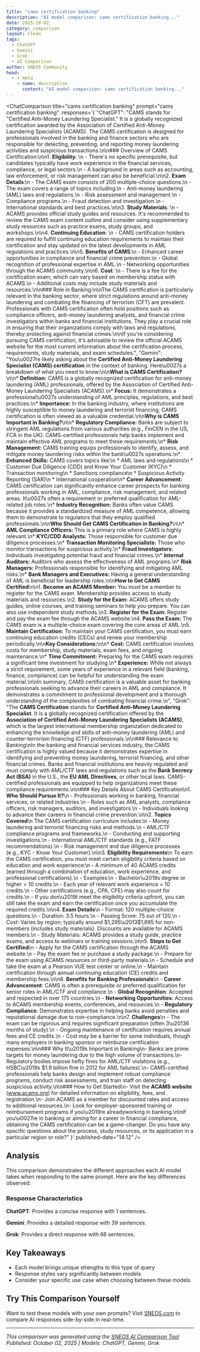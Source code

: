 ```yaml
---
title: "cams certification banking"
description: "AI model comparison: cams certification banking..."
date: 2025-10-02
category: comparison
layout: Clean
tags:
  - ChatGPT
  - Gemini
  - Grok
  - AI Comparison
author: SNEOS Community
head:
  - - meta
    - name: description
      content: "AI model comparison: cams certification banking..."
---
```


<ChatComparison
  title="cams certification banking"
  prompt="cams certification banking"
  :responses='{
    "ChatGPT": "CAMS stands for \"Certified Anti-Money Laundering Specialist.\" It is a globally recognized certification awarded by the Association of Certified Anti-Money Laundering Specialists (ACAMS). The CAMS certification is designed for professionals involved in the banking and finance sectors who are responsible for detecting, preventing, and reporting money laundering activities and suspicious transactions.\n\n### Overview of CAMS Certification:\n\n1. **Eligibility**: \n   - There's no specific prerequisite, but candidates typically have work experience in the financial services, compliance, or legal sectors.\n   - A background in areas such as accounting, law enforcement, or risk management can also be beneficial.\n\n2. **Exam Details**:\n   - The CAMS exam consists of 200 multiple-choice questions.\n   - The exam covers a range of topics including:\n     - Anti-money laundering (AML) laws and regulations.\n     - Risk assessment and management.\n     - Compliance programs.\n     - Fraud detection and investigation.\n     - International standards and best practices.\n\n3. **Study Materials**: \n   - ACAMS provides official study guides and resources. It's recommended to review the CAMS exam content outline and consider using supplementary study resources such as practice exams, study groups, and workshops.\n\n4. **Continuing Education**: \n   - CAMS certification holders are required to fulfill continuing education requirements to maintain their certification and stay updated on the latest developments in AML regulations and practices.\n\n5. **Benefits of CAMS**:\n   - Enhanced career opportunities in compliance and financial crime prevention.\n   - Global recognition of professional expertise in AML.\n   - Networking opportunities through the ACAMS community.\n\n6. **Cost**: \n   - There is a fee for the certification exam, which can vary based on membership status with ACAMS.\n   - Additional costs may include study materials and resources.\n\n### Role in Banking:\n\nThe CAMS certification is particularly relevant in the banking sector, where strict regulations around anti-money laundering and combating the financing of terrorism (CFT) are prevalent. Professionals with CAMS certification often hold positions such as compliance officers, anti-money laundering analysts, and financial crime investigators within banks and financial institutions. They play a crucial role in ensuring that their organizations comply with laws and regulations, thereby protecting against financial crimes.\n\nIf you're considering pursuing CAMS certification, it's advisable to review the official ACAMS website for the most current information about the certification process, requirements, study materials, and exam schedules.",
    "Gemini": "You\u0027re likely asking about the **Certified Anti-Money Laundering Specialist (CAMS) certification** in the context of banking. Here\u0027s a breakdown of what you need to know:\n\n**What is CAMS Certification?**\n\n*   **Definition:** CAMS is a globally recognized certification for anti-money laundering (AML) professionals, offered by the Association of Certified Anti-Money Laundering Specialists (ACAMS).\n*   **Focus:** It demonstrates a professional\u0027s understanding of AML principles, regulations, and best practices.\n*   **Importance:** In the banking industry, where institutions are highly susceptible to money laundering and terrorist financing, CAMS certification is often viewed as a valuable credential.\n\n**Why is CAMS Important in Banking?**\n\n*   **Regulatory Compliance:** Banks are subject to stringent AML regulations from various authorities (e.g., FinCEN in the US, FCA in the UK). CAMS-certified professionals help banks implement and maintain effective AML programs to meet these requirements.\n*   **Risk Management:**  CAMS training equips professionals to identify, assess, and mitigate money laundering risks within the bank\u0027s operations.\n*   **Enhanced Skills:** CAMS covers topics like:\n    *   AML laws and regulations\n    *   Customer Due Diligence (CDD) and Know Your Customer (KYC)\n    *   Transaction monitoring\n    *   Sanctions compliance\n    *   Suspicious Activity Reporting (SAR)\n    *   International cooperation\n*   **Career Advancement:** CAMS certification can significantly enhance career prospects for banking professionals working in AML, compliance, risk management, and related areas.  It\u0027s often a requirement or preferred qualification for AML-related job roles.\n*   **Industry Recognition:** Banks often value CAMS because it provides a standardized measure of AML competence, allowing them to demonstrate to regulators that they employ qualified professionals.\n\n**Who Should Get CAMS Certification in Banking?**\n\n*   **AML Compliance Officers:**  This is a primary role where CAMS is highly relevant.\n*   **KYC/CDD Analysts:** Those responsible for customer due diligence processes.\n*   **Transaction Monitoring Specialists:**  Those who monitor transactions for suspicious activity.\n*   **Fraud Investigators:** Individuals investigating potential fraud and financial crimes.\n*   **Internal Auditors:**  Auditors who assess the effectiveness of AML programs.\n*   **Risk Managers:** Professionals responsible for identifying and mitigating AML risks.\n*   **Bank Managers and Executives:**  Having a general understanding of AML is beneficial for leadership roles.\n\n**How to Get CAMS Certified**\n\n1.  **Become an ACAMS Member:** You must be a member to register for the CAMS exam.  Membership provides access to study materials and resources.\n2.  **Study for the Exam:** ACAMS offers study guides, online courses, and training seminars to help you prepare.  You can also use independent study methods.\n3.  **Register for the Exam:**  Register and pay the exam fee through the ACAMS website.\n4.  **Pass the Exam:**  The CAMS exam is a multiple-choice exam covering the core areas of AML.\n5.  **Maintain Certification:** To maintain your CAMS certification, you must earn continuing education credits (CECs) and renew your membership periodically.\n\n**Key Considerations:**\n\n*   **Cost:** CAMS certification involves costs for membership, study materials, exam fees, and ongoing maintenance.\n*   **Time Commitment:** Preparing for the CAMS exam requires a significant time investment for studying.\n*   **Experience:** While not always a strict requirement, some years of experience in a relevant field (banking, finance, compliance) can be helpful for understanding the exam material.\n\nIn summary, CAMS certification is a valuable asset for banking professionals seeking to advance their careers in AML and compliance.  It demonstrates a commitment to professional development and a thorough understanding of the complexities of combating financial crime.\n",
    "Grok": "The **CAMS Certification** stands for **Certified Anti-Money Laundering Specialist**. It is a globally recognized certification offered by the **Association of Certified Anti-Money Laundering Specialists (ACAMS)**, which is the largest international membership organization dedicated to enhancing the knowledge and skills of anti-money laundering (AML) and counter-terrorism financing (CTF) professionals.\n\n### Relevance to Banking\nIn the banking and financial services industry, the CAMS certification is highly valued because it demonstrates expertise in identifying and preventing money laundering, terrorist financing, and other financial crimes. Banks and financial institutions are heavily regulated and must comply with AML/CTF laws and regulations such as the **Bank Secrecy Act (BSA)** in the U.S., the **EU AML Directives**, or other local laws. CAMS-certified professionals are equipped to help organizations meet these compliance requirements.\n\n### Key Details About CAMS Certification\n1. **Who Should Pursue It?**\n   - Professionals working in banking, financial services, or related industries.\n   - Roles such as AML analysts, compliance officers, risk managers, auditors, and investigators.\n   - Individuals looking to advance their careers in financial crime prevention.\n\n2. **Topics Covered**\n   The CAMS certification curriculum includes:\n   - Money laundering and terrorist financing risks and methods.\n   - AML/CTF compliance programs and frameworks.\n   - Conducting and supporting investigations.\n   - International AML/CTF standards (e.g., FATF recommendations).\n   - Risk management and due diligence processes (e.g., KYC - Know Your Customer).\n\n3. **Eligibility Requirements**\n   To earn the CAMS certification, you must meet certain eligibility criteria based on education and work experience:\n   - A minimum of 40 ACAMS credits (earned through a combination of education, work experience, and professional certifications).\n   - Examples:\n     - Bachelor\u2019s degree or higher = 10 credits.\n     - Each year of relevant work experience = 10 credits.\n     - Other certifications (e.g., CPA, CFE) may also count for credits.\n   - If you don\u2019t meet the eligibility criteria upfront, you can still take the exam and earn the certification once you accumulate the required credits.\n\n4. **Exam Details**\n   - Format: 120 multiple-choice questions.\n   - Duration: 3.5 hours.\n   - Passing Score: 75 out of 120.\n   - Cost: Varies by region; typically around $1,295\u2013$1,695 for non-members (includes study materials). Discounts are available for ACAMS members.\n   - Study Materials: ACAMS provides a study guide, practice exams, and access to webinars or training sessions.\n\n5. **Steps to Get Certified**\n   - Apply for the CAMS certification through the ACAMS website.\n   - Pay the exam fee or purchase a study package.\n   - Prepare for the exam using ACAMS resources or third-party materials.\n   - Schedule and take the exam at a Pearson VUE test center or online.\n   - Maintain certification through annual continuing education (CE) credits and membership fees.\n\n6. **Benefits for Banking Professionals**\n   - **Career Advancement**: CAMS is often a prerequisite or preferred qualification for senior roles in AML/CTF and compliance.\n   - **Global Recognition**: Accepted and respected in over 175 countries.\n   - **Networking Opportunities**: Access to ACAMS membership events, conferences, and resources.\n   - **Regulatory Compliance**: Demonstrates expertise in helping banks avoid penalties and reputational damage due to non-compliance.\n\n7. **Challenges**\n   - The exam can be rigorous and requires significant preparation (often 3\u20136 months of study).\n   - Ongoing maintenance of certification requires annual fees and CE credits.\n   - Cost may be a barrier for some individuals, though many employers in banking sponsor or reimburse certification expenses.\n\n### Why It\u2019s Important in Banking\n- Banks are prime targets for money laundering due to the high volume of transactions.\n- Regulatory bodies impose hefty fines for AML/CTF violations (e.g., HSBC\u2019s $1.9 billion fine in 2012 for AML failures).\n- CAMS-certified professionals help banks design and implement robust compliance programs, conduct risk assessments, and train staff on detecting suspicious activity.\n\n### How to Get Started\n- Visit the **ACAMS website** (www.acams.org) for detailed information on eligibility, fees, and registration.\n- Join ACAMS as a member for discounted rates and access to additional resources.\n- Look for employer-sponsored training or reimbursement programs if you\u2019re alreadyworking in banking.\n\nIf you\u0027re in banking or aiming for a career in financial compliance, obtaining the CAMS certification can be a game-changer. Do you have any specific questions about the process, study resources, or its application in a particular region or role?"
  }'
  published-date="14:12"
/>

## Analysis

This comparison demonstrates the different approaches each AI model takes when responding to the same prompt. Here are the key differences observed:

### Response Characteristics

**ChatGPT**: Provides a concise response with 1 sentences. 

**Gemini**: Provides a detailed response with 39 sentences. 

**Grok**: Provides a direct response with 66 sentences. 

## Key Takeaways

- Each model brings unique strengths to this type of query
- Response styles vary significantly between models
- Consider your specific use case when choosing between these models

## Try This Comparison Yourself

Want to test these models with your own prompts? Visit [SNEOS.com](https://sneos.com) to compare AI responses side-by-side in real-time.

---

*This comparison was generated using the [SNEOS AI Comparison Tool](https://sneos.com)*
*Published: October 02, 2025 | Models: ChatGPT, Gemini, Grok*
